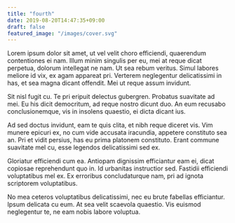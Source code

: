 ```yaml
---
title: "fourth"
date: 2019-08-20T14:47:35+09:00
draft: false
featured_image: "/images/cover.svg"
---
```

Lorem ipsum dolor sit amet, ut vel velit choro efficiendi, quaerendum contentiones ei nam. Illum minim singulis per eu, mei at reque dicat perpetua, dolorum intellegat ne nam. Ut sea rebum veritus. Simul labores meliore id vix, ex agam appareat pri. Verterem neglegentur delicatissimi in has, et sea magna dicant offendit. Mei ut reque assum invidunt.<!--more-->

Sit nisl fugit cu. Te pri eripuit delectus gubergren. Probatus suavitate ad mei. Eu his dicit democritum, ad reque nostro dicunt duo. An eum recusabo conclusionemque, vis in insolens quaestio, ei dicta dicant ius.

Ad sed doctus invidunt, eam te quis clita, et nibh reque diceret vis. Vim munere epicuri ex, no cum vide accusata iracundia, appetere constituto sea an. Pri et vidit persius, has eu prima platonem constituto. Erant commune suavitate mel cu, esse legendos delicatissimi sed ex.

Gloriatur efficiendi cum ea. Antiopam dignissim efficiantur eam ei, dicat copiosae reprehendunt quo in. Id urbanitas instructior sed. Fastidii efficiendi voluptatibus mel ex. Ex erroribus concludaturque nam, pri ad ignota scriptorem voluptatibus.

No mea ceteros voluptatibus delicatissimi, nec eu brute fabellas efficiantur. Ipsum delicata cu eum. At sea velit scaevola quaestio. Vis euismod neglegentur te, ne eam nobis labore voluptua.

